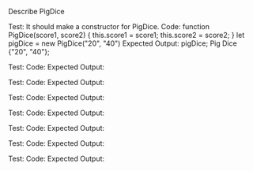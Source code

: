 Describe PigDice

Test: It should make a constructor for PigDice.
Code: function PigDice(score1, score2) {
              this.score1 = score1;
              this.score2 = score2;
              }
      let pigDice = new PigDice("20", "40")
Expected Output: pigDice;
                Pig Dice {"20", "40"};

Test:
Code:
Expected Output:

Test:
Code:
Expected Output:

Test:
Code:
Expected Output:

Test:
Code:
Expected Output:

Test:
Code:
Expected Output:

Test:
Code:
Expected Output:

Test:
Code:
Expected Output:

